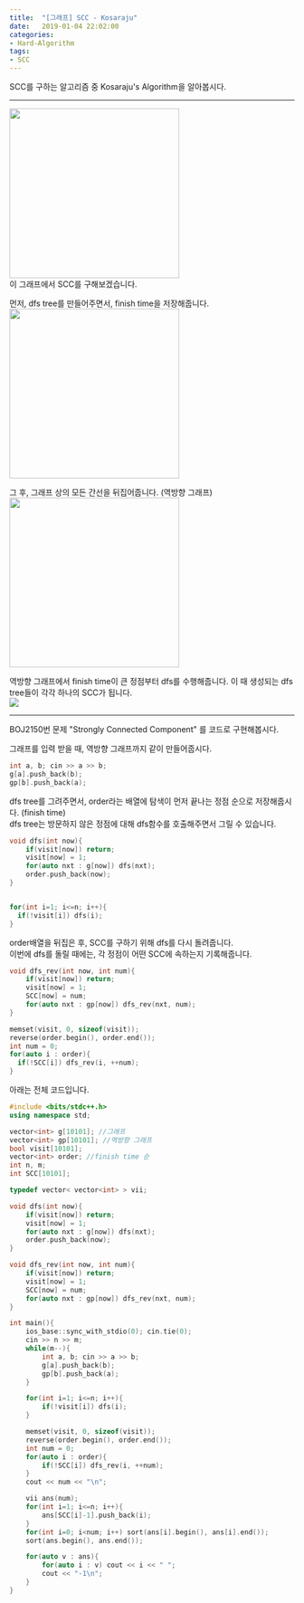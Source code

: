 ```yaml
---
title:  "[그래프] SCC - Kosaraju"
date:   2019-01-04 22:02:00
categories:
- Hard-Algorithm
tags:
- SCC
---
```


SCC를 구하는 알고리즘 중 Kosaraju's Algorithm을 알아봅시다.

<hr>

<img src = "https://i.imgur.com/Wt5o5tb.png" width = "300px"><br>
이 그래프에서 SCC를 구해보겠습니다.

먼저, dfs tree를 만들어주면서, finish time을 저장해줍니다.<br>
<img src = "https://i.imgur.com/FtIklxG.png" width = "300px">

그 후, 그래프 상의 모든 간선을 뒤집어줍니다. (역방향 그래프)<br>
<img src = "https://i.imgur.com/E9XWOff.png" width = "300px">

역방향 그래프에서 finish time이 큰 정점부터 dfs를 수행해줍니다. 이 때 생성되는 dfs tree들이 각각 하나의 SCC가 됩니다.<br>
<img src = "https://i.imgur.com/zSW9Nz2.png">

<hr>

BOJ2150번 문제 "Strongly Connected Component" 를 코드로 구현해봅시다.

그래프를 입력 받을 때, 역방향 그래프까지 같이 만들어줍시다.
```cpp
int a, b; cin >> a >> b;
g[a].push_back(b);
gp[b].push_back(a);
```
dfs tree를 그려주면서, order라는 배열에 탐색이 먼저 끝나는 정점 순으로 저장해줍시다. (finish time)<br>
dfs tree는 방문하지 않은 정점에 대해 dfs함수를 호출해주면서 그릴 수 있습니다.
```cpp
void dfs(int now){
	if(visit[now]) return;
	visit[now] = 1;
	for(auto nxt : g[now]) dfs(nxt);
	order.push_back(now);
}


for(int i=1; i<=n; i++){
  if(!visit[i]) dfs(i);
}
```
order배열을 뒤집은 후, SCC를 구하기 위해 dfs를 다시 돌려줍니다.<br>
이번에 dfs를 돌릴 때에는, 각 정점이 어떤 SCC에 속하는지 기록해줍니다.
```cpp
void dfs_rev(int now, int num){
	if(visit[now]) return;
	visit[now] = 1;
	SCC[now] = num;
	for(auto nxt : gp[now]) dfs_rev(nxt, num);
}

memset(visit, 0, sizeof(visit));
reverse(order.begin(), order.end());
int num = 0;
for(auto i : order){
  if(!SCC[i]) dfs_rev(i, ++num);
}
```

아래는 전체 코드입니다.

```cpp
#include <bits/stdc++.h>
using namespace std;

vector<int> g[10101]; //그래프
vector<int> gp[10101]; //역방향 그래프
bool visit[10101];
vector<int> order; //finish time 순
int n, m;
int SCC[10101];

typedef vector< vector<int> > vii;

void dfs(int now){
	if(visit[now]) return;
	visit[now] = 1;
	for(auto nxt : g[now]) dfs(nxt);
	order.push_back(now);
}

void dfs_rev(int now, int num){
	if(visit[now]) return;
	visit[now] = 1;
	SCC[now] = num;
	for(auto nxt : gp[now]) dfs_rev(nxt, num);
}

int main(){
	ios_base::sync_with_stdio(0); cin.tie(0);
	cin >> n >> m;
	while(m--){
		int a, b; cin >> a >> b;
		g[a].push_back(b);
		gp[b].push_back(a);
	}

	for(int i=1; i<=n; i++){
		if(!visit[i]) dfs(i);
	}

	memset(visit, 0, sizeof(visit));
	reverse(order.begin(), order.end());
	int num = 0;
	for(auto i : order){
		if(!SCC[i]) dfs_rev(i, ++num);
	}
	cout << num << "\n";

	vii ans(num);
	for(int i=1; i<=n; i++){
		ans[SCC[i]-1].push_back(i);
	}
	for(int i=0; i<num; i++) sort(ans[i].begin(), ans[i].end());
	sort(ans.begin(), ans.end());

	for(auto v : ans){
		for(auto i : v) cout << i << " ";
		cout << "-1\n";
	}
}
```
